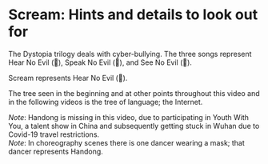 # Scream: Hints and details to look out for

The Dystopia trilogy deals with cyber-bullying. The three songs
represent Hear No Evil (🙉), Speak No Evil (🙊), and See No Evil (🙈).

Scream represents Hear No Evil (🙉).

The tree seen in the beginning and at other points throughout this video and in the following videos is the tree of language;
the Internet.

*Note*: Handong is missing in this video, due to participating in Youth With You, a talent show in China and subsequently getting stuck in Wuhan due to Covid-19 travel restrictions.  
*Note*: In choreography scenes there is one dancer wearing a mask; that dancer represents Handong.

